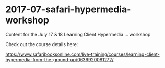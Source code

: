 # 2017-07-safari-hypermedia-workshop

Content for the July 17 &amp; 18 Learning Client Hypermedia ... workshop

Check out the course details here:

https://www.safaribooksonline.com/live-training/courses/learning-client-hypermedia-from-the-ground-up/0636920081272/
